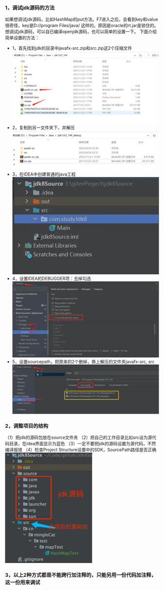 ### 1，调试jdk源码的方法
如果想调试jdk源码，比如HashMap的put方法。F7进入之后，会看到key和value很奇怪，key是D://program Files/java/ 这样的。原因是oracle的rt.jar是锁住的。想调试jdk源码，可以自已编译openjdk源码，也可以简单的设置一下。
下面介绍简单设置的方法：
* 1，首先找到jdk的目录中javafx-src.zip和src.zip这2个压缩文件
![img.png](img.png)
* 2，复制到另一文件夹下，并解压
![img_1.png](img_1.png)
* 3，在IDEA中创建普通的java工程
![img_2.png](img_2.png)
* 4，设置IDEA的DEBUGGER项：去掉勾选
![img_3.png](img_3.png)
* 5，设置sourcepath，把原来的2个删掉，换上解压的文件夹javafx-src, src
![img_4.png](img_4.png)

### 2，调整项目的结构
（1）把jdk的源码包放在source文件夹
（2）把自己的工作目录比如src设为源代码目录，在idea界面显示为蓝色
（3）一定不要把jdk的源码设置为源代码，不然编译报错
（4）检查Project Structure设置中的SDK，SourcePath路径是否正确
![jdk存放目录与项目源代码存放目录要分开.png](img_7.png)

### 3，以上2种方式都是不能跨行加注释的，只能另用一份代码加注释，这一份用来调试
